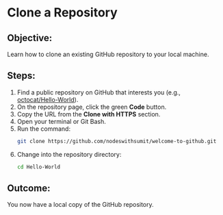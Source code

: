 # Clone a Repository

## Objective:
Learn how to clone an existing GitHub repository to your local machine.

## Steps:
1. Find a public repository on GitHub that interests you (e.g., [octocat/Hello-World](https://github.com/nodeswithsumit/welcome-to-github)).
2. On the repository page, click the green **Code** button.
3. Copy the URL from the **Clone with HTTPS** section.
4. Open your terminal or Git Bash.
5. Run the command:
    ```bash
    git clone https://github.com/nodeswithsumit/welcome-to-github.git
    ```
6. Change into the repository directory:
    ```bash
    cd Hello-World
    ```

## Outcome:
You now have a local copy of the GitHub repository.
